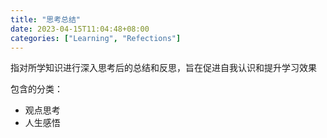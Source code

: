 ```yaml
---
title: "思考总结"
date: 2023-04-15T11:04:48+08:00
categories: ["Learning", "Refections"]
---
```


指对所学知识进行深入思考后的总结和反思，旨在促进自我认识和提升学习效果

包含的分类：

* 观点思考
* 人生感悟